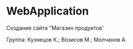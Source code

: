 # WebApplication


Создание сайта "Магазин продуктов'

Группа: Кузнецов К.; Возисов М.; Молчанов А.
